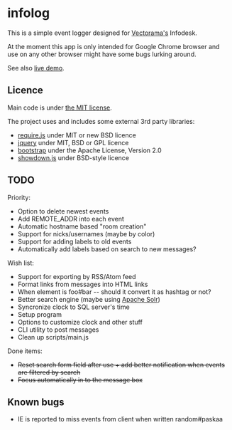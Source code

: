 infolog
=======

This is a simple event logger designed for [Vectorama's](http://www.vectorama.info) Infodesk.

At the moment this app is only intended for Google Chrome browser and use on any other browser might have some bugs lurking around.

See also [live demo](http://dev.jhh.me/infolog/).

Licence
-------

Main code is under [the MIT license](https://github.com/jheusala/infolog/blob/master/LICENSE.txt).

The project uses and includes some external 3rd party libraries:

* [require.js](http://requirejs.org/) under MIT or new BSD licence
* [jquery](http://jquery.com/) under MIT, BSD or GPL licence
* [bootstrap](http://twitter.github.com/bootstrap/) under the Apache License, Version 2.0
* [showdown.js](https://github.com/coreyti/showdown) under BSD-style licence

TODO
----

Priority:

- Option to delete newest events
- Add REMOTE_ADDR into each event
- Automatic hostname based "room creation"
- Support for nicks/usernames (maybe by color)
- Support for adding labels to old events
- Automatically add labels based on search to new messages?

Wish list:

* Support for exporting by RSS/Atom feed
* Format links from messages into HTML links
* When element is foo#bar -- should it convert it as hashtag or not?
* Better search engine (maybe using [Apache Solr](http://lucene.apache.org/solr/))
* Syncronize clock to SQL server's time
* Setup program
* Options to customize clock and other stuff
* CLI utility to post messages
* Clean up scripts/main.js

Done items:

* <del>Reset search form field after use + add better notification when events are filtered by search</del>
* <del>Focus automatically in to the message box</del>

Known bugs
----------

* IE is reported to miss events from client when written random#paskaa
